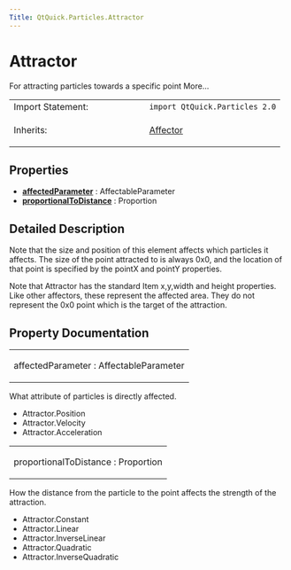 ```yaml
---
Title: QtQuick.Particles.Attractor
---
```

        
Attractor
=========

<span class="subtitle"></span>
For attracting particles towards a specific point More...

<table>
<colgroup>
<col width="50%" />
<col width="50%" />
</colgroup>
<tbody>
<tr class="odd">
<td>Import Statement:</td>
<td><code>import QtQuick.Particles 2.0</code></td>
</tr>
<tr class="even">
<td>Inherits:</td>
<td><p><a href="QtQuick.Particles.Affector.md">Affector</a></p></td>
</tr>
</tbody>
</table>

<span id="properties"></span>
Properties
----------

-   ****[affectedParameter](#affectedParameter-prop)**** : AffectableParameter
-   ****[proportionalToDistance](#proportionalToDistance-prop)**** : Proportion

<span id="details"></span>
Detailed Description
--------------------

Note that the size and position of this element affects which particles it affects. The size of the point attracted to is always 0x0, and the location of that point is specified by the pointX and pointY properties.

Note that Attractor has the standard Item x,y,width and height properties. Like other affectors, these represent the affected area. They do not represent the 0x0 point which is the target of the attraction.

Property Documentation
----------------------

<table>
<colgroup>
<col width="100%" />
</colgroup>
<tbody>
<tr class="odd">
<td><p><span id="affectedParameter-prop"></span><span class="name">affectedParameter</span> : <span class="type">AffectableParameter</span></p></td>
</tr>
</tbody>
</table>

What attribute of particles is directly affected.

-   Attractor.Position
-   Attractor.Velocity
-   Attractor.Acceleration

<table>
<colgroup>
<col width="100%" />
</colgroup>
<tbody>
<tr class="odd">
<td><p><span id="proportionalToDistance-prop"></span><span class="name">proportionalToDistance</span> : <span class="type">Proportion</span></p></td>
</tr>
</tbody>
</table>

How the distance from the particle to the point affects the strength of the attraction.

-   Attractor.Constant
-   Attractor.Linear
-   Attractor.InverseLinear
-   Attractor.Quadratic
-   Attractor.InverseQuadratic

